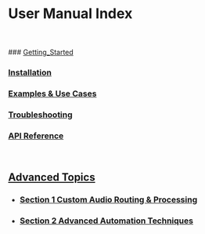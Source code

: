 # User Manual Index 

<br><br>### [Getting_Started](Getting_Started.md)
### [Installation](Installation.md)
### [Examples & Use Cases](Examples_And_Use_Cases.md)
### [Troubleshooting](Troubleshooting.md)
### [API Reference](API_Reference.md)
<br>

## [Advanced Topics](Advanced_Topics.md)

- ### [Section 1 Custom Audio Routing & Processing](Advanced_Topics_Section1.md)
- ### [Section 2 Advanced Automation Techniques](Advanced_Topics_Section2.md)


